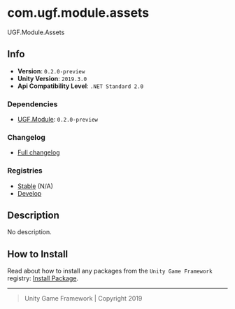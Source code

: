 # com.ugf.module.assets

UGF.Module.Assets

## Info

- **Version**: `0.2.0-preview`
- **Unity Version**: `2019.3.0`
- **Api Compatibility Level**: `.NET Standard 2.0`

### Dependencies

- [UGF.Module](https://github.com/unity-game-framework/ugf-module): `0.2.0-preview`

### Changelog

- [Full changelog][1]

### Registries

- [Stable][2] (N/A)
- [Develop][3]

## Description

No description.

## How to Install

Read about how to install any packages from the `Unity Game Framework` registry: [Install Package][4].

---
> Unity Game Framework | Copyright 2019

[1]: changelog.md
[2]: https://bintray.com/unity-game-framework/stable/com.ugf.module.assets
[3]: https://bintray.com/unity-game-framework/dev/com.ugf.module.assets
[4]: https://github.com/unity-game-framework/ugf-documentation/wiki/Install-Package
